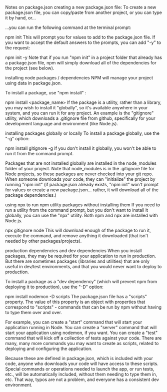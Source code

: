 Notes on package.json
creating a new package.json file:
To create a new package.json file, you can copy/paste from another project, or you can type it by hand, or...

...you can run the following command at the terminal prompt:

npm init
This will prompt you for values to add to the package.json file. If you want to accept the default answers to the prompts, you can add "-y" to the request:

npm init -y
Note that if you run "npm init" in a project folder that already has a package.json file, npm will simply download all of the dependencies for the project (see below).

installing node packages / dependencies
NPM will manage your project using data in package.json.

To install a package, use "npm install" :

npm install <package_name>
If the package is a utility, rather than a library, you may wish to install it "globally", so it's available anywhere in your system, and you can run it for any project. An example is the "gitignore" utility, which downloads a .gitignore file from github, specifically for your development language and environment (like Node.js).

installing packages globally or locally
To install a package globally, use the "-g" option:

npm install gitignore -g
If you don't install it globally, you won't be able to run it from the command prompt.

Packages that are not installed globally are installed in the node_modules folder of your project. Note that node_modules is in the .gitignore file for Node projects, so these packages are never checked into your git repo. When someone downloads your code, they can "initialize" the project by running "npm init" (if package.json already exists, "npm init" won't prompt for values or create a new package.json... rather, it will download all of the package dependencies.)

using npx to run npm utility packages without installing them
If you need to run a utility from the command prompt, but you don't want to install it globally, you can use the "npx" utility. Both npm and npx are installed with Node.js.

npx gitignore node
This will download enough of the package to run it, execute the command, and remove anything it downloaded (that isn't needed by other packages/projects).

production dependencies and dev dependencies
When you install packages, they may be required for your application to run in production. But there are sometimes packages (libraries and utilities) that are only useful in dev/test environments, and that you would never want to deploy to production.

To install a package as a "dev dependency" (which will prevent npm from deploying it to production), use the "-D" option:

npm install nodemon -D
scripts
The package.json file has a "scripts" property. The value of this property is an object with properties that correspond to "scripts" - commands that can be run by npm without having to type them over and over.

For example, you can create a "start" command that will start your application running in Node. You can create a "server" command that will start your application using nodemon, if you want. You can create a "test" command that will kick off a collection of tests against your code. There are many, many more commands you may want to create as scripts, related to deploying and configuring the application.

Because these are defined in package.json, which is included with your code, anyone who downloads your code will have access to these scripts. Special commands or operations needed to launch the app, or run tests, etc., will be automatically included, without them needing to type them in, etc. That way, typos are not a problem, and everyone has a consistent dev environment.